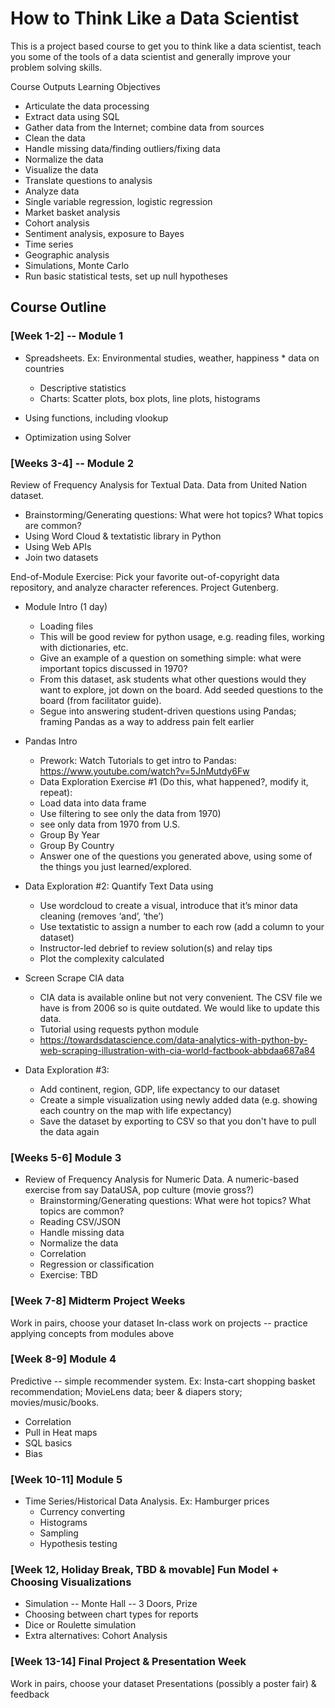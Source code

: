 # How to Think Like a Data Scientist

This is a project based course to get you to think like a data scientist, teach you some of the tools of a data scientist and generally improve your problem solving skills.

Course Outputs Learning Objectives

* Articulate the data processing
* Extract data using SQL
* Gather data from the Internet; combine data from sources
* Clean the data
* Handle missing data/finding outliers/fixing data
* Normalize the data
* Visualize the data
* Translate questions to analysis 
* Analyze data
* Single variable regression, logistic regression
* Market basket analysis
* Cohort analysis
* Sentiment analysis, exposure to Bayes
* Time series
* Geographic analysis
* Simulations, Monte Carlo
* Run basic statistical tests, set up null hypotheses

## Course Outline

### [Week 1-2] --  Module 1

* Spreadsheets. Ex: Environmental studies, weather, happiness * data on countries
    * Descriptive statistics
	* Charts: Scatter plots, box plots, line plots, histograms

* Using functions, including vlookup 
* Optimization using Solver

		

### [Weeks 3-4] --  Module 2

Review of Frequency Analysis for Textual Data. Data from United Nation dataset.

* Brainstorming/Generating questions: What were hot topics? What topics are common?
* Using Word Cloud & textatistic library in Python
* Using Web APIs 
* Join two datasets 

End-of-Module Exercise: Pick your favorite out-of-copyright data repository, and analyze character references.  Project Gutenberg.

* Module Intro (1 day) 
    * Loading files
    * This will be good review for python usage, e.g. reading files, working with dictionaries, etc.
    * Give an example of a question on something simple: what were important topics discussed in 1970? 
    * From this dataset, ask students what other questions would they want to explore, jot down on the board.  Add seeded questions to the board (from facilitator guide).
    * Segue into answering student-driven questions using Pandas; framing Pandas as a way to address pain felt earlier

* Pandas Intro
    * Prework: Watch Tutorials to get intro to Pandas:  https://www.youtube.com/watch?v=5JnMutdy6Fw 
    * Data Exploration Exercise #1 (Do this, what happened?, modify it, repeat):
    * Load data into data frame
    * Use filtering to see only the data from 1970)
    * see only data from 1970 from U.S.
    * Group By Year
    * Group By Country
    * Answer one of the questions you generated above, using some of the things you just learned/explored.

* Data Exploration #2: Quantify Text Data using 
    * Use wordcloud to create a visual, introduce that it’s minor data cleaning (removes ‘and’, ‘the’)
    * Use textatistic to assign a number to each row (add a column to your dataset)
    * Instructor-led debrief to review solution(s) and relay tips
    * Plot the complexity calculated

* Screen Scrape CIA data
    * CIA data is available online but not very convenient.  The CSV file we have is from 2006 so is quite outdated.  We would like to update this data.
    * Tutorial using requests python module
    * https://towardsdatascience.com/data-analytics-with-python-by-web-scraping-illustration-with-cia-world-factbook-abbdaa687a84

* Data Exploration #3: 
    * Add continent, region, GDP, life expectancy to our dataset
    * Create a simple visualization using newly added data (e.g. showing each country on the map with life expectancy)
    * Save the dataset by exporting to CSV so that you don't have to pull the data again

### [Weeks 5-6] Module 3

* Review of Frequency Analysis for Numeric Data. A numeric-based exercise from say DataUSA, pop culture (movie gross?)
	* Brainstorming/Generating questions: What were hot topics? What topics  are common?
	* Reading CSV/JSON
	* Handle missing data
	* Normalize the data
	* Correlation
	* Regression or classification
	* Exercise: TBD

### [Week 7-8]  Midterm Project Weeks  

Work in pairs, choose your dataset
In-class work on projects -- practice applying concepts from modules above

### [Week 8-9]  Module 4

Predictive -- simple recommender system. Ex: Insta-cart shopping basket recommendation; MovieLens data;  beer & diapers story; movies/music/books.
* Correlation
* Pull in Heat maps
* SQL basics
* Bias

### [Week 10-11] Module 5  

* Time Series/Historical Data Analysis.  Ex: Hamburger prices
    * Currency converting
    * Histograms
    * Sampling
    * Hypothesis testing

### [Week 12, Holiday Break, TBD & movable] Fun Model + Choosing Visualizations

* Simulation -- Monte Hall -- 3 Doors, Prize
* Choosing between chart types for reports
* Dice or Roulette simulation
* Extra alternatives: Cohort Analysis

### [Week 13-14]  Final Project & Presentation Week

Work in pairs, choose your dataset
Presentations (possibly a poster fair) & feedback
